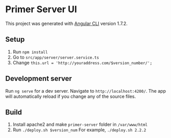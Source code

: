 # Primer Server UI

This project was generated with [Angular CLI](https://github.com/angular/angular-cli) version 1.7.2.

## Setup
1. Run `npm install`
2. Go to `src/app/server/server.service.ts`
3. Change `this.url = 'http://youraddress.com/$version_number/';`

## Development server
Run `ng serve` for a dev server. Navigate to `http://localhost:4200/`. The app will automatically reload if you change any of the source files.

## Build
1. Install apache2 and make `primer-server` folder in `/var/www/html`
2. Run `./deploy.sh $version_num`
For example, `./deploy.sh 2.2.2`
